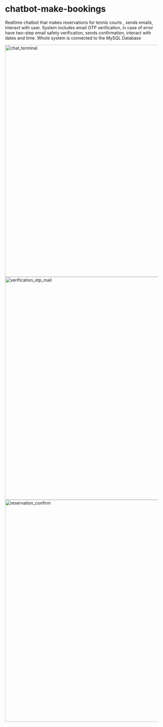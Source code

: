 # chatbot-make-bookings
Realtime chatbot that makes reservations for tennis courts , sends emails, interact with user. System includes email OTP verification, in case of error have two-step email safety verification, sends confirmation, interact with dates and time. Whole system is connected to the MySQL Database

<img width="763" alt="chat_terminal" src="https://user-images.githubusercontent.com/77678424/183656449-b357dff2-ac32-444c-8be5-5da3246e6edf.png">
<img width="733" alt="verification_otp_mail" src="https://user-images.githubusercontent.com/77678424/183656443-77fccb88-61db-49ca-9358-ed97b402d25f.png">
<img width="730" alt="reservation_confirm" src="https://user-images.githubusercontent.com/77678424/183656473-e58ebda7-aa8a-40cb-b24a-5a69301ad2f4.png">
